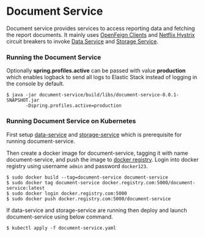 Document Service
=============

Document service provides services to access reporting data and fetching the report documents.
It mainly uses [OpenFeign Clients](https://github.com/OpenFeign/feign) and [Netflix Hystrix](https://github.com/Netflix/Hystrix) circuit breakers to invoke [Data Service](/../data-service/README.md) and [Storage Service](/../storage-service/README.md).
   
### Running the Document Service

Optionally **spring.profiles.active** can be passed with value **production** which enables logback to send all logs to Elastic Stack instead of logging in the console by default.

    $ java -jar document-service/build/libs/document-service-0.0.1-SNAPSHOT.jar
		   -Dspring.profiles.active=production

### Running Document Service on Kubernetes

First setup [data-service](/../data-service/README.md) and [storage-service](/../storage-service/README.md) which is prerequisite for running document-service.
 
Then create a docker image for document-service, tagging it with name document-service, and push the image to [docker registry](/../readme/Docker_Registry.md). Login into docker registry using username `admin` and password `docker123`.

    $ sudo docker build --tag=document-service document-service
    $ sudo docker tag document-service docker.registry.com:5000/document-service:latest
    $ sudo docker login docker.registry.com:5000
    $ sudo docker push docker.registry.com:5000/document-service
    
If data-service and storage-service are running then deploy and launch document-service using below command.

    $ kubectl apply -f document-service.yaml
